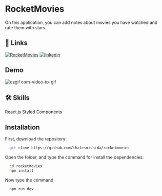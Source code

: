 
# RocketMovies

On this application, you can add notes about movies you have watched and rate them with stars.

## 🔗 Links
[![RocketMovies](https://img.shields.io/badge/RocketMovies-000?style=for-the-badge&logo=ko-fi&logoColor=white)](https://rocketmovies93.netlify.app/)
[![linkedin](https://img.shields.io/badge/linkedin-0A66C2?style=for-the-badge&logo=linkedin&logoColor=white)](https://www.linkedin.com/in/thales-nishida/)



## Demo

![ezgif com-video-to-gif](https://github.com/thalesnishida/rocketmovies/assets/69862938/bb25b5a1-aa18-496e-b31f-786f9f801642)

## 🛠 Skills

React.js 
Styled Components 


## Installation

First, download the repository:

```bash
  git clone https://github.com/thalesnishida/rocketmovies
```

Open the folder, and type the command for install the dependencies:
```bash
  cd rocketmovies
  npm install 
```

Now type the command:

```bash
  npm run dev 
```
